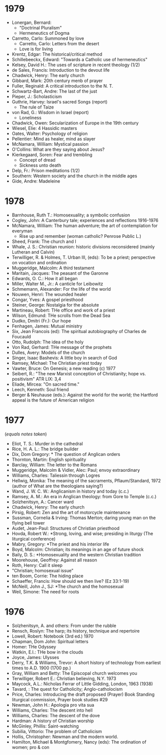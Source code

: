 # 1979
- Lonergan, Bernard: 
	- "Doctrinal Pluralism"
	- Hermeneutics of Dogma
- Carretto, Carlo: Summoned by love
	- Carretto, Carlo: Letters from the desert
	- Love is for living
- Krentz, Edgar: The historical/critical method
- Schillebeeckx, Edward: "Towards a Catholic use of hermeneutics"
- Kelsey, David H.: The uses of scripture in recent theology (1/2)
- de Sales, Francis: Introduction to the devout life
- Chadwick, Henry: The early church
- Gibbard, Mark: 20th century menb of prayer
- Fuller, Reginald: A critical introduction to the N. T.
- Schwartz-Bart, Andre: The last of the just
- Pieper, J.: Scholasticism
- Guthrie, Harvey: Israel's sacred Songs (report)
	- The rule of Taize
- von Rad, G.: Wisdom in Israel (report)
	- Loneliness
- Chadwick, Owen: Secularization of Europe in the 19th century
- Wiesel, Elie: 4 Hassidic masters
- Oates, Walter: Psychology of religion
- Pellentier: Mind as healer, mind as slayer
- McNamara, William: Mystical passion
- O'Collins: What are they saying about Jesus?
- Kierkegaard, Soren: Fear and trembling
	- Concept of dread
	- Sickness unto death
- Delp, Fr.: Prison meditations (1/2)
- Southern: Western society and the church in the middle ages
- Gide, Andre: Madeleine

# 1978
- Barnhouse, Ruth T.: Homosexuality; a symbolic confusion
- Cogley, John: A Canterbury tale; experiences and reflections 1916-1976
- McNamara, William: The human adventure; the art of contemplation for everyman
	- Rise up and remember (woman catholic? Penrose Public L.)
- Sheed, Frank: The church and I
- Whale, J. S.: Christian reunion: historic divisions reconsidered (mainly Lutheran and Calvin)
- Terwilliger, R. & Holmes, T. Urban III, (eds): To be a priest; perspective on vocation and ordination
- Muggeridge, Malcolm: A third testament
- Maritain, Jacques: The peasant of the Garonne
- Edwards, O. C.: How it all began
- Miller, Walter M., Jr.: A canticle for Leibowitz
- Schmemann, Alexander: For the life of the world
- Nouwen, Henri: The wounded healer
- Congar, Yves: A gospel priesthood
- Steiner, George: Nostalgia for the absolute
- Martineau, Robert: THe office and work of a priest
- Wilson, Edmund: THe scrolls from the Dead Sea
- Dudko, Dmitri (Fr.): Our hope
- Fenhagen, James: Mutual ministry
- Six, Jean Francois (ed): The spiritual autobiography of Charles de Foucauld
- Otto, Rudolph: The idea of the holy
- Von Rad, Gerhard: THe message of the prophets
- Dulles, Avery: Models of the church
- Singer, Isaac Bashevis: A little boy in search of God
- Ramsey, Michael: The Christian priest today
- Vawter, Bruce: On Genesis; a new reading (c) 1977
- Seibert, R.: "The new Marxist conception of Christianity; hope vs. positivism" ATR LIX: 3,4
- Eliade, Mircea: "On sacred time."
- Leech, Kenneth: Soul friend
- Berger & Neuhause (eds.): Against the world for the world; the Hartford appeal is the future of American religion
# 1977
(*equals notes taken*)
- Eliot, T. S.: Murder in the cathedral
- Rice, H. A. L.: The bridge builder
- Dix, Dom Gregory: \* The question of Anglican orders
- Thornton, Martin: English spirituality
- Barclay, William: The letter to the Romans
- Muggeridge, Malcolm & Vidler, Alec: Paul; envoy extraordinary
- Williams, Charles: Taliessin through Logres
- Hellwig, Monika: The meaning of the sacraments, Pflaum/Standard, 1972 (author of What are the theologians saying?)
- Wand, J. W. C. W.: Anglicanism in history and today (c.c.)
- Ramsey, A. M.: An era in Anglican theology: from Gore to Temple (c.c.)
- Solzhenitsyn, A.: Cancer ward
- Chadwick, Henry: The early church
- Pirsig, Robert: Zen and the art of motorcycle maintenance
- Sussman, Cornelia & Irving: Thomas Merton; daring young man on the flying bell tower
- Audet, Jean-Paul: Structures of Christian priesthood
- Hovda, Robert W.: \*Strong, loving, and wise; presiding in liturgy (The liturgical conference)
- Mabry, Gregory: \*The priest and his interior life
- Boyd, Malcolm: Christian; its meanings in an age of future shock
- Baily, D. S.: \*Homosexuality and the western Christian tradition
- Moorehouse, Geoffrey: Against all reason
- Roth, Henry: Call it sleep
- "Christian; homosexual issue"
- ten Boom, Corrie: The hiding place
- Schaeffer, Francis: How should we then live? (Ez 33:1-19)
- McNeill, John J., SJ: \*The church and the homosexual
- Weil, Simone: The need for roots
# 1976
- Solzhenitsyn, A. and others: From under the rubble
- Rensch, Roslyn: The harp; its history, technique and repertoire
- Lowell, Robert: Notebook (3rd ed.) 1970
- Chapman, Dom John: Spiritual letters
- Homer: THe Odyssey
- Watkin, E.I.: THe bow in the clouds
- Joyce, James: Ulysses
- Derry, T.K. & Williams, Trevor: A short history of technology from earliest times to A.D. 1900 (1700 pp.)
- Gray, William and Betty: The Episcopal church welcomes you
- Terwilliger, Robert E.: Christian believing, N.Y. 1973
- Maycock, A.L.: Nicholas Ferrar of Little Gidding, London, 1963 (1938)
- Tavard, : The quest for Catholicity; Anglo-catholocism
- Price, Charles: Introducing the draft proposed (Prayer) Book Standing liturgical commission, Prayer book studies #29
- Newman, John H.: Apologia pro vita sua
- Williams, Charles: The descent into hell
- Williams, Charles: The descent of the dove
- Hardman: A history of Christian worship
- McGinley, Phillis: Saint-watching
- Subilia, Vittorio: The problem of Catholicism
- Hollis, Christopher: Newman and the modern world.
- Hamilton, Michael & Montgfomery, Nancy (eds): The ordination of women; pro & con 